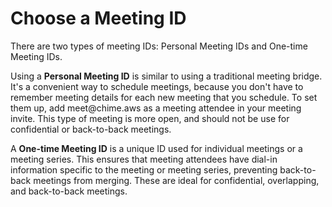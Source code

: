 # Choose a Meeting ID<a name="personal-ID"></a>

There are two types of meeting IDs: Personal Meeting IDs and One\-time Meeting IDs\.

Using a **Personal Meeting ID** is similar to using a traditional meeting bridge\. It's a convenient way to schedule meetings, because you don't have to remember meeting details for each new meeting that you schedule\. To set them up, add meet@chime\.aws as a meeting attendee in your meeting invite\. This type of meeting is more open, and should not be use for confidential or back\-to\-back meetings\.

A **One\-time Meeting ID** is a unique ID used for individual meetings or a meeting series\. This ensures that meeting attendees have dial\-in information specific to the meeting or meeting series, preventing back\-to\-back meetings from merging\. These are ideal for confidential, overlapping, and back\-to\-back meetings\.